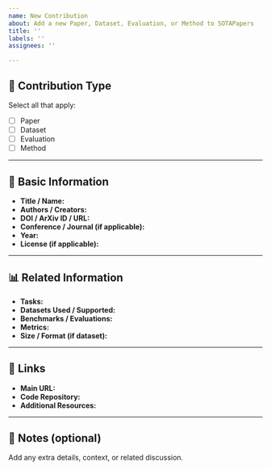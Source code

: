 ```yaml
---
name: New Contribution
about: Add a new Paper, Dataset, Evaluation, or Method to SOTAPapers
title: ''
labels: ''
assignees: ''

---
```


## 📌 Contribution Type
Select all that apply:
- [ ] Paper
- [ ] Dataset
- [ ] Evaluation
- [ ] Method

---

## 📄 Basic Information
- **Title / Name:**  
- **Authors / Creators:**  
- **DOI / ArXiv ID / URL:**  
- **Conference / Journal (if applicable):**  
- **Year:**  
- **License (if applicable):**  

---

## 📊 Related Information
- **Tasks:**  
- **Datasets Used / Supported:**  
- **Benchmarks / Evaluations:**  
- **Metrics:**  
- **Size / Format (if dataset):**  

---

## 🔗 Links
- **Main URL:**  
- **Code Repository:**  
- **Additional Resources:**  

---

## 📝 Notes (optional)
Add any extra details, context, or related discussion.
